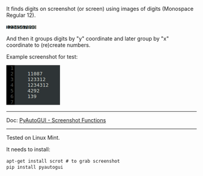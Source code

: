 It finds digits on screenshot (or screen) using images of digits (Monospace Regular 12). 

![#1](digits/digits.png?raw=true)   

And then it groups digits by "y" coordinate and later group by "x" coordinate to (re)create numbers.

Example screenshot for test:

![#2](screenshot-example.png?raw=true)   

---

Doc: [PyAutoGUI - Screenshot Functions](https://pyautogui.readthedocs.io/en/latest/screenshot.html)

---

Tested on Linux Mint.

It needs to install:

    apt-get install scrot # to grab screenshot
    pip install pyautogui
